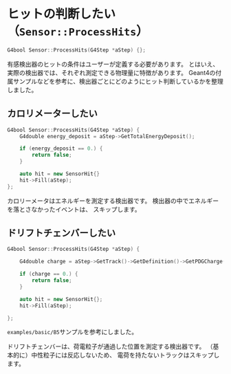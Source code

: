 # ヒットの判断したい（``Sensor::ProcessHits``）

```cpp
G4bool Sensor::ProcessHits(G4Step *aStep) {};
```

有感検出器のヒットの条件はユーザーが定義する必要があります。
とはいえ、実際の検出器では、それぞれ測定できる物理量に特徴があります。
Geant4の付属サンプルなどを参考に、検出器ごとにどのようにヒット判断しているかを整理しました。

## カロリメーターしたい

```cpp
G4bool Sensor::ProcessHits(G4Step *aStep) {
    G4double energy_deposit = aStep->GetTotalEnergyDeposit();

    if (energy_deposit == 0.) {
        return false;
    }

    auto hit = new SensorHit{}
    hit->Fill(aStep);
};
```

カロリーメータはエネルギーを測定する検出器です。
検出器の中でエネルギーを落とさなかったイベントは、
スキップします。

## ドリフトチェンバーしたい

```cpp
G4bool Sensor::ProcessHits(G4Step *aStep) {

    G4double charge = aStep->GetTrack()->GetDefinition()->GetPDGCharge();

    if (charge == 0.) {
        return false;
    }

    auto hit = new SensorHit{};
    hit->Fill(aStep);

};
```

``examples/basic/B5``サンプルを参考にしました。

ドリフトチェンバーは、荷電粒子が通過した位置を測定する検出器です。
（基本的に）中性粒子には反応しないため、
電荷を持たないトラックはスキップします。
